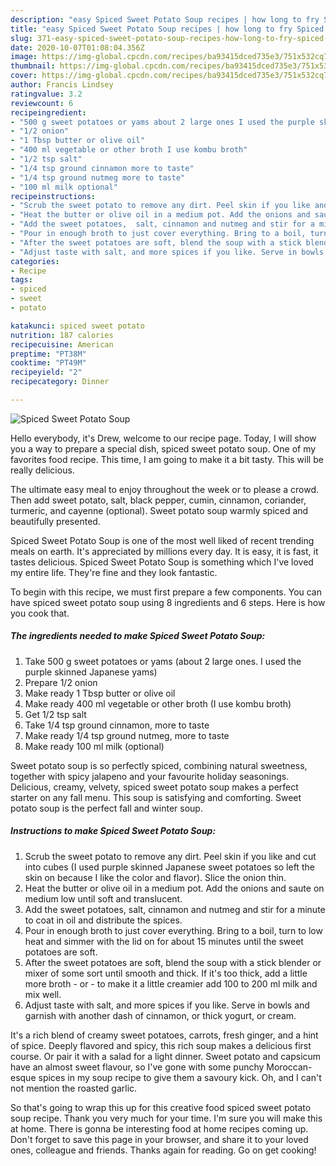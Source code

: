 ```yaml
---
description: "easy Spiced Sweet Potato Soup recipes | how long to fry Spiced Sweet Potato Soup"
title: "easy Spiced Sweet Potato Soup recipes | how long to fry Spiced Sweet Potato Soup"
slug: 371-easy-spiced-sweet-potato-soup-recipes-how-long-to-fry-spiced-sweet-potato-soup
date: 2020-10-07T01:08:04.356Z
image: https://img-global.cpcdn.com/recipes/ba93415dced735e3/751x532cq70/spiced-sweet-potato-soup-recipe-main-photo.jpg
thumbnail: https://img-global.cpcdn.com/recipes/ba93415dced735e3/751x532cq70/spiced-sweet-potato-soup-recipe-main-photo.jpg
cover: https://img-global.cpcdn.com/recipes/ba93415dced735e3/751x532cq70/spiced-sweet-potato-soup-recipe-main-photo.jpg
author: Francis Lindsey
ratingvalue: 3.2
reviewcount: 6
recipeingredient:
- "500 g sweet potatoes or yams about 2 large ones I used the purple skinned Japanese yams"
- "1/2 onion"
- "1 Tbsp butter or olive oil"
- "400 ml vegetable or other broth I use kombu broth"
- "1/2 tsp salt"
- "1/4 tsp ground cinnamon more to taste"
- "1/4 tsp ground nutmeg more to taste"
- "100 ml milk optional"
recipeinstructions:
- "Scrub the sweet potato to remove any dirt. Peel skin if you like and cut into cubes (I used purple skinned Japanese sweet potatoes so left the skin on because I like the color and flavor). Slice the onion thin."
- "Heat the butter or olive oil in a medium pot. Add the onions and saute on medium low until soft and translucent."
- "Add the sweet potatoes,  salt, cinnamon and nutmeg and stir for a minute to coat in oil and distribute the spices."
- "Pour in enough broth to just cover everything. Bring to a boil, turn to low heat and simmer with the lid on for about 15 minutes until the sweet potatoes are soft."
- "After the sweet potatoes are soft, blend the soup with a stick blender or mixer of some sort until smooth and thick. If it&#39;s too thick, add a little more broth - or - to make it a little creamier add 100 to 200 ml milk and mix well."
- "Adjust taste with salt, and more spices if you like. Serve in bowls and garnish with another dash of cinnamon, or thick yogurt, or cream."
categories:
- Recipe
tags:
- spiced
- sweet
- potato

katakunci: spiced sweet potato 
nutrition: 187 calories
recipecuisine: American
preptime: "PT38M"
cooktime: "PT49M"
recipeyield: "2"
recipecategory: Dinner

---
```



![Spiced Sweet Potato Soup](https://img-global.cpcdn.com/recipes/ba93415dced735e3/751x532cq70/spiced-sweet-potato-soup-recipe-main-photo.jpg)

Hello everybody, it's Drew, welcome to our recipe page. Today, I will show you a way to prepare a special dish, spiced sweet potato soup. One of my favorites food recipe. This time, I am going to make it a bit tasty. This will be really delicious.

The ultimate easy meal to enjoy throughout the week or to please a crowd. Then add sweet potato, salt, black pepper, cumin, cinnamon, coriander, turmeric, and cayenne (optional). Sweet potato soup warmly spiced and beautifully presented.

Spiced Sweet Potato Soup is one of the most well liked of recent trending meals on earth. It's appreciated by millions every day. It is easy, it is fast, it tastes delicious. Spiced Sweet Potato Soup is something which I've loved my entire life. They're fine and they look fantastic.


To begin with this recipe, we must first prepare a few components. You can have spiced sweet potato soup using 8 ingredients and 6 steps. Here is how you cook that.

<!--inarticleads1-->

##### The ingredients needed to make Spiced Sweet Potato Soup:

1. Take 500 g sweet potatoes or yams (about 2 large ones. I used the purple skinned Japanese yams)
1. Prepare 1/2 onion
1. Make ready 1 Tbsp butter or olive oil
1. Make ready 400 ml vegetable or other broth (I use kombu broth)
1. Get 1/2 tsp salt
1. Take 1/4 tsp ground cinnamon, more to taste
1. Make ready 1/4 tsp ground nutmeg, more to taste
1. Make ready 100 ml milk (optional)


Sweet potato soup is so perfectly spiced, combining natural sweetness, together with spicy jalapeno and your favourite holiday seasonings. Delicious, creamy, velvety, spiced sweet potato soup makes a perfect starter on any fall menu. This soup is satisfying and comforting. Sweet potato soup is the perfect fall and winter soup. 

<!--inarticleads2-->

##### Instructions to make Spiced Sweet Potato Soup:

1. Scrub the sweet potato to remove any dirt. Peel skin if you like and cut into cubes (I used purple skinned Japanese sweet potatoes so left the skin on because I like the color and flavor). Slice the onion thin.
1. Heat the butter or olive oil in a medium pot. Add the onions and saute on medium low until soft and translucent.
1. Add the sweet potatoes,  salt, cinnamon and nutmeg and stir for a minute to coat in oil and distribute the spices.
1. Pour in enough broth to just cover everything. Bring to a boil, turn to low heat and simmer with the lid on for about 15 minutes until the sweet potatoes are soft.
1. After the sweet potatoes are soft, blend the soup with a stick blender or mixer of some sort until smooth and thick. If it&#39;s too thick, add a little more broth - or - to make it a little creamier add 100 to 200 ml milk and mix well.
1. Adjust taste with salt, and more spices if you like. Serve in bowls and garnish with another dash of cinnamon, or thick yogurt, or cream.


It&#39;s a rich blend of creamy sweet potatoes, carrots, fresh ginger, and a hint of spice. Deeply flavored and spicy, this rich soup makes a delicious first course. Or pair it with a salad for a light dinner. Sweet potato and capsicum have an almost sweet flavour, so I&#39;ve gone with some punchy Moroccan-esque spices in my soup recipe to give them a savoury kick. Oh, and I can&#39;t not mention the roasted garlic. 

So that's going to wrap this up for this creative food spiced sweet potato soup recipe. Thank you very much for your time. I'm sure you will make this at home. There is gonna be interesting food at home recipes coming up. Don't forget to save this page in your browser, and share it to your loved ones, colleague and friends. Thanks again for reading. Go on get cooking!
